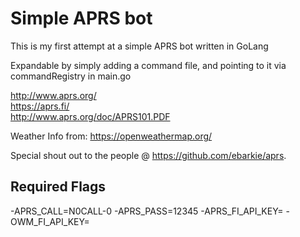 # Simple APRS bot
This is my first attempt at a simple APRS bot written in GoLang

Expandable by simply adding a command file, and pointing to it via commandRegistry in main.go

http://www.aprs.org/ <br>
https://aprs.fi/ <br>
http://www.aprs.org/doc/APRS101.PDF <br>

Weather Info from: https://openweathermap.org/

Special shout out to the people @ https://github.com/ebarkie/aprs.

## Required Flags
-APRS_CALL=N0CALL-0 -APRS_PASS=12345 -APRS_FI_API_KEY= -OWM_FI_API_KEY=
